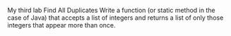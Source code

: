 My third lab
Find All Duplicates
Write a function (or static method in the case of Java) that accepts a list of integers and returns a list of only those integers that appear more than once.